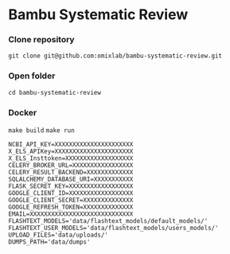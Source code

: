Bambu Systematic Review
==========================

### Clone repository 
`git clone git@github.com:omixlab/bambu-systematic-review.git`

### Open folder 
`cd bambu-systematic-review`

### Docker
`make build`
`make run`

```
NCBI_API_KEY=XXXXXXXXXXXXXXXXXXXXXX
X_ELS_APIKey=XXXXXXXXXXXXXXXXXXXXXX
X_ELS_Insttoken=XXXXXXXXXXXXXXXXXXX
CELERY_BROKER_URL=XXXXXXXXXXXXXXXXX
CELERY_RESULT_BACKEND=XXXXXXXXXXXXX
SQLALCHEMY_DATABASE_URI=XXXXXXXXXXX
FLASK_SECRET_KEY=XXXXXXXXXXXXXXXXXX
GOOGLE_CLIENT_ID=XXXXXXXXXXXXXXXXXX
GOOGLE_CLIENT_SECRET=XXXXXXXXXXXXXX
GOOGLE_REFRESH_TOKEN=XXXXXXXXXXXXXX
EMAIL=XXXXXXXXXXXXXXXXXXXXXXXXXXXXX
FLASHTEXT_MODELS='data/flashtext_models/default_models/'
FLASHTEXT_USER_MODELS='data/flashtext_models/users_models/'
UPLOAD_FILES='data/uploads/'
DUMPS_PATH='data/dumps'
```
